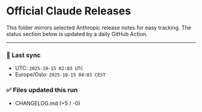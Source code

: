 # Official Claude Releases

This folder mirrors selected Anthropic release notes for easy tracking.
The status section below is updated by a daily GitHub Action.


---

<!-- sync-status:start -->

### 🔄 Last sync
- UTC: `2025-10-15 02:03 UTC`
- Europe/Oslo: `2025-10-15 04:03 CEST`

### ✅ Files updated this run

- CHANGELOG.md (+5 / -0)<!-- sync-status:end -->























































